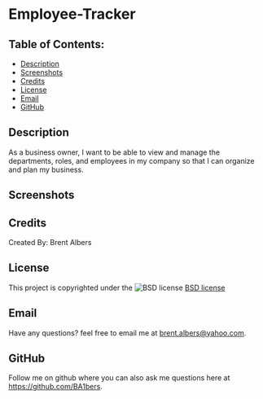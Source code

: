 # Employee-Tracker
  ## Table of Contents:
  * [Description](#description)
  * [Screenshots](#screenshots)
  * [Credits](#credits)
  * [License](#license)
  * [Email](#email)
  * [GitHub](#github)

## Description 
As a business owner, I want to be able to view and manage the departments, roles, and employees in my company so that I can organize and plan my business.

## Screenshots


## Credits 
Created By: Brent Albers

## License
This project is copyrighted under the 
![BSD license](https://img.shields.io/badge/License-BSD%203--Clause-blue.svg)
[BSD license](https://opensource.org/licenses/BSD-3-Clause)

## Email
Have any questions? feel free to email me at brent.albers@yahoo.com. 

## GitHub
Follow me on github where you can also ask me questions here at https://github.com/BA1bers.
